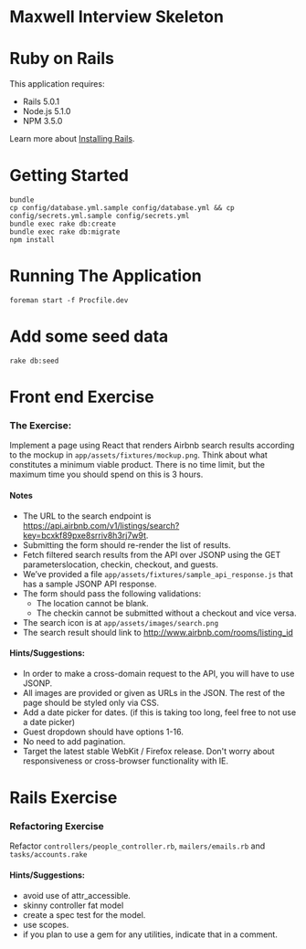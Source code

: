 Maxwell Interview Skeleton
================

# Ruby on Rails

This application requires:

- Rails 5.0.1
- Node.js 5.1.0
- NPM 3.5.0

Learn more about [Installing Rails](http://railsapps.github.io/installing-rails.html).

# Getting Started

```
bundle
cp config/database.yml.sample config/database.yml && cp config/secrets.yml.sample config/secrets.yml
bundle exec rake db:create
bundle exec rake db:migrate
npm install
```

# Running The Application

```
foreman start -f Procfile.dev
```

# Add some seed data

```
rake db:seed
```

# Front end Exercise

### The Exercise:
Implement a page using React that renders Airbnb search results according to the mockup in `app/assets/fixtures/mockup.png`.
Think about what constitutes a minimum viable product. There is no time limit, but the maximum time you should spend on this is 3 hours.

#### Notes
- The URL to the search endpoint is https://api.airbnb.com/v1/listings/search?key=bcxkf89pxe8srriv8h3rj7w9t.
- Submitting the form should re-render the list of results.  
- Fetch filtered search results from the API over JSONP using the GET parameterslocation, checkin, checkout, and guests.
- We’ve provided a file `app/assets/fixtures/sample_api_response.js` that has a sample JSONP API response.
- The form should pass the following validations:
  - The location cannot be blank.
  - The checkin cannot be submitted without a checkout and vice versa.
- The search icon is at `app/assets/images/search.png`
- The search result should link to http://www.airbnb.com/rooms/listing_id

#### Hints/Suggestions:
- In order to make a cross-domain request to the API, you will have to use JSONP.
- All images are provided or given as URLs in the JSON. The rest of the page should be styled only via CSS.
- Add a date picker for dates. (if this is taking too long, feel free to not use a date picker)
- Guest dropdown should have options 1-16.
- No need to add pagination.
- Target the latest stable WebKit / Firefox release. Don't worry about responsiveness or cross-browser functionality with IE.


# Rails Exercise

### Refactoring Exercise
Refactor `controllers/people_controller.rb`, `mailers/emails.rb` and `tasks/accounts.rake`

#### Hints/Suggestions:
- avoid use of attr_accessible.
- skinny controller fat model
- create a spec test for the model.
- use scopes.
- if you plan to use a gem for any utilities, indicate that in a comment.
